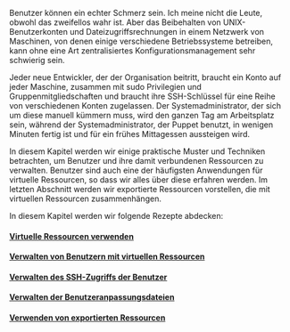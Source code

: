 Benutzer können ein echter Schmerz sein. Ich meine nicht die Leute, obwohl das zweifellos wahr ist. Aber das Beibehalten von UNIX-Benutzerkonten und Dateizugriffsrechnungen in einem Netzwerk von Maschinen, von denen einige verschiedene Betriebssysteme betreiben, kann ohne eine Art zentralisiertes Konfigurationsmanagement sehr schwierig sein.

Jeder neue Entwickler, der der Organisation beitritt, braucht ein Konto auf jeder Maschine, zusammen mit sudo Privilegien und Gruppenmitgliedschaften und braucht ihre SSH-Schlüssel für eine Reihe von verschiedenen Konten zugelassen. Der Systemadministrator, der sich um diese manuell kümmern muss, wird den ganzen Tag am Arbeitsplatz sein, während der Systemadministrator, der Puppet benutzt, in wenigen Minuten fertig ist und für ein frühes Mittagessen aussteigen wird.

In diesem Kapitel werden wir einige praktische Muster und Techniken betrachten, um Benutzer und ihre damit verbundenen Ressourcen zu verwalten. Benutzer sind auch eine der häufigsten Anwendungen für virtuelle Ressourcen, so dass wir alles über diese erfahren werden. Im letzten Abschnitt werden wir exportierte Ressourcen vorstellen, die mit virtuellen Ressourcen zusammenhängen.

In diesem Kapitel werden wir folgende Rezepte abdecken:

#### [Virtuelle Ressourcen verwenden](../puppet-fort-user-virtuelle-ressourcen-benutzen)
#### [Verwalten von Benutzern mit virtuellen Ressourcen](../puppet-fort-user-virtuelle-ressourcen-verwalten)
#### [Verwalten des SSH-Zugriffs der Benutzer](../puppet-fort-user-virtuelle-ressourcen-ssh)
#### [Verwalten der Benutzeranpassungsdateien](../puppet-fort-user-virtuelle-ressourcen-benutzer-anpassen)
#### [Verwenden von exportierten Ressourcen](../puppet-fort-user-virtuelle-ressourcen-export)

